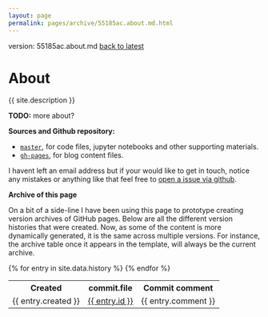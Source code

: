```yaml
---
layout: page
permalink: pages/archive/55185ac.about.md.html
---
```

<style>html{margin-top: 27px}</style>
<div class="hist">version: 55185ac.about.md
    <a href="/digitalcitizens/about/">back to latest</a>
</div>

<h1 class="post-title">About</h1>
{{ site.description }}

**TODO:** more about?

**Sources and Github repository:**

* [`master`](https://github.com/winstonjay/digitalcitizens), for code files, jupyter notebooks and other supporting materials.
* [`gh-pages`](https://github.com/winstonjay/digitalcitizens/tree/gh-pages), for blog content files.

I havent left an email address but if your would like to get in touch, notice any mistakes or anything like that feel free to [open a issue via github](https://github.com/winstonjay/digitalcitizens/issues/new).

**Archive of this page**

On a bit of a side-line I have been using this page to prototype creating version archives of GitHub pages. Below are all the different version histories that were created. Now, as some of the content is more dynamically generated, it is the same across multiple versions. For instance, the archive table once it appears in the template, will always be the current archive.

<table>
    <tr>
        <th>Created</th>
        <th>commit.file</th>
        <th>Commit comment</th>
    </tr>
    {% for entry in site.data.history %}
    <tr>
        <td>{{ entry.created }}</td>
        <td><a href="{{ site.baseurl }}/{{ entry.src }}">{{ entry.id }}</a></td>
        <td>{{ entry.comment }}</td>
    </tr>
    {% endfor %}
</table>
